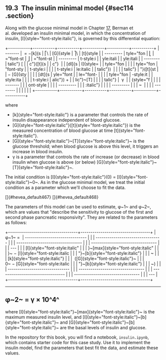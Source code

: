 ﻿19.3  The insulin minimal model {#sec114 .section}
-------------------------------

Along with the glucose minimal model in Chapter [17](#chap17), Berman et
al. developed an insulin minimal model, in which the concentration of
insulin, [I]{style="font-style:italic"}, is governed by this
differential equation:

+-----------+-----------+-----------+-----------+-----------+-----------+
|   ------- |  = −[k]{s | ⎡\        | [G]{style | ⎤\        | [t]{style |
| --------- | tyle="fon | ⎣         | ="font-st | ⎦         | ="font-st |
| --------- | t-style:i |           | yle:itali |           | yle:itali |
| --------  | talic"} [ |           | c"}([t]{s |           | c"}       |
|    [dI]{s | I]{style= |           | tyle="fon |           |           |
| tyle="fon | "font-sty |           | t-style:i |           |           |
| t-style:i | le:italic |           | talic"})  |           |           |
| talic"}   | "}([t]{st |           | − [G]{sty |           |           |
|    [dt]{s | yle="font |           | le="font- |           |           |
| tyle="fon | -style:it |           | style:ita |           |           |
| t-style:i | alic"}) + |           | lic"}~[T] |           |           |
| talic"}   |  γ        |           | {style="f |           |           |
|   ------- |           |           | ont-style |           |           |
| --------- |           |           | :italic"} |           |           |
| --------- |           |           | ~         |           |           |
| --------  |           |           |           |           |           |
+-----------+-----------+-----------+-----------+-----------+-----------+

where

-   [k]{style="font-style:italic"} is a parameter that controls the rate
    of insulin disappearance independent of blood glucose.
-   [G]{style="font-style:italic"}([t]{style="font-style:italic"}) is
    the measured concentration of blood glucose at time
    [t]{style="font-style:italic"}.
-   [G]{style="font-style:italic"}~[T]{style="font-style:italic"}~ is
    the glucose threshold; when blood glucose is above this level, it
    triggers an increase in blood insulin.
-   γ is a parameter that controls the rate of increase (or decrease) in
    blood insulin when glucose is above (or below)
    [G]{style="font-style:italic"}~[T]{style="font-style:italic"}~.

The initial condition is [I]{style="font-style:italic"}(0) =
[I]{style="font-style:italic"}~0~. As in the glucose minimal model, we
treat the initial condition as a parameter which we'll choose to fit the
data.

[]{#hevea_default467} []{#hevea_default468}

The parameters of this model can be used to estimate, φ~1~ and φ~2~,
which are values that "describe the sensitivity to glucose of the first
and second phase pancreatic responsivity\". They are related to the
parameters as follows:

+-----------------------------------+-----------------------------------+
| φ~1~ =                            |   ------------------------------- |
|                                   | --------------------------------- |
|                                   | --------------------------------- |
|                                   | --------------------------------- |
|                                   | ---                               |
|                                   |     [I]{style="font-style:italic" |
|                                   | }~[max]{style="font-style:italic" |
|                                   | }~ − [I]{style="font-style:italic |
|                                   | "}~[b]{style="font-style:italic"} |
|                                   | ~                                 |
|                                   |    [k]{style="font-style:italic"} |
|                                   |  ([G]{style="font-style:italic"}~ |
|                                   | 0~ − [G]{style="font-style:italic |
|                                   | "}~[b]{style="font-style:italic"} |
|                                   | ~)                                |
|                                   |   ------------------------------- |
|                                   | --------------------------------- |
|                                   | --------------------------------- |
|                                   | --------------------------------- |
|                                   | ---                               |
+-----------------------------------+-----------------------------------+

  -------------------
  φ~2~ = γ × 10^4^ 
  -------------------

where [I]{style="font-style:italic"}~[max]{style="font-style:italic"}~
is the maximum measured insulin level, and
[I]{style="font-style:italic"}~[b]{style="font-style:italic"}~ and
[G]{style="font-style:italic"}~[b]{style="font-style:italic"}~ are the
basal levels of insulin and glucose.

In the repository for this book, you will find a notebook,
`insulin.ipynb`, which contains starter code for this case study. Use it
to implement the insulin model, find the parameters that best fit the
data, and estimate these values.

